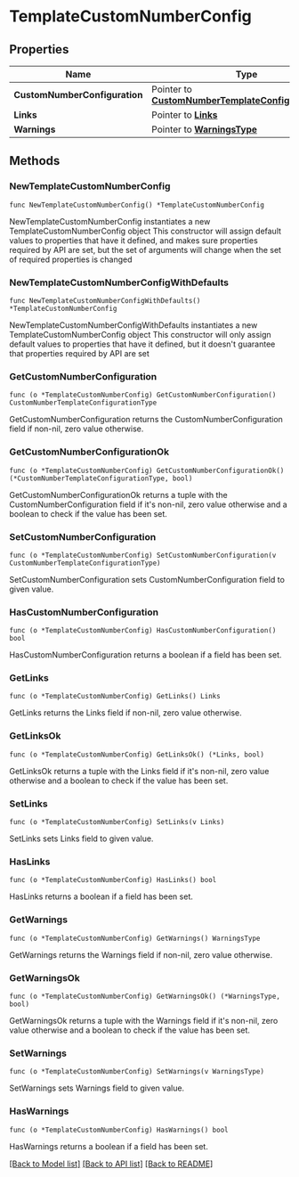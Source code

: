 # TemplateCustomNumberConfig

## Properties

Name | Type | Description | Notes
------------ | ------------- | ------------- | -------------
**CustomNumberConfiguration** | Pointer to [**CustomNumberTemplateConfigurationType**](CustomNumberTemplateConfigurationType.md) |  | [optional] 
**Links** | Pointer to [**Links**](Links.md) |  | [optional] 
**Warnings** | Pointer to [**WarningsType**](WarningsType.md) |  | [optional] 

## Methods

### NewTemplateCustomNumberConfig

`func NewTemplateCustomNumberConfig() *TemplateCustomNumberConfig`

NewTemplateCustomNumberConfig instantiates a new TemplateCustomNumberConfig object
This constructor will assign default values to properties that have it defined,
and makes sure properties required by API are set, but the set of arguments
will change when the set of required properties is changed

### NewTemplateCustomNumberConfigWithDefaults

`func NewTemplateCustomNumberConfigWithDefaults() *TemplateCustomNumberConfig`

NewTemplateCustomNumberConfigWithDefaults instantiates a new TemplateCustomNumberConfig object
This constructor will only assign default values to properties that have it defined,
but it doesn't guarantee that properties required by API are set

### GetCustomNumberConfiguration

`func (o *TemplateCustomNumberConfig) GetCustomNumberConfiguration() CustomNumberTemplateConfigurationType`

GetCustomNumberConfiguration returns the CustomNumberConfiguration field if non-nil, zero value otherwise.

### GetCustomNumberConfigurationOk

`func (o *TemplateCustomNumberConfig) GetCustomNumberConfigurationOk() (*CustomNumberTemplateConfigurationType, bool)`

GetCustomNumberConfigurationOk returns a tuple with the CustomNumberConfiguration field if it's non-nil, zero value otherwise
and a boolean to check if the value has been set.

### SetCustomNumberConfiguration

`func (o *TemplateCustomNumberConfig) SetCustomNumberConfiguration(v CustomNumberTemplateConfigurationType)`

SetCustomNumberConfiguration sets CustomNumberConfiguration field to given value.

### HasCustomNumberConfiguration

`func (o *TemplateCustomNumberConfig) HasCustomNumberConfiguration() bool`

HasCustomNumberConfiguration returns a boolean if a field has been set.

### GetLinks

`func (o *TemplateCustomNumberConfig) GetLinks() Links`

GetLinks returns the Links field if non-nil, zero value otherwise.

### GetLinksOk

`func (o *TemplateCustomNumberConfig) GetLinksOk() (*Links, bool)`

GetLinksOk returns a tuple with the Links field if it's non-nil, zero value otherwise
and a boolean to check if the value has been set.

### SetLinks

`func (o *TemplateCustomNumberConfig) SetLinks(v Links)`

SetLinks sets Links field to given value.

### HasLinks

`func (o *TemplateCustomNumberConfig) HasLinks() bool`

HasLinks returns a boolean if a field has been set.

### GetWarnings

`func (o *TemplateCustomNumberConfig) GetWarnings() WarningsType`

GetWarnings returns the Warnings field if non-nil, zero value otherwise.

### GetWarningsOk

`func (o *TemplateCustomNumberConfig) GetWarningsOk() (*WarningsType, bool)`

GetWarningsOk returns a tuple with the Warnings field if it's non-nil, zero value otherwise
and a boolean to check if the value has been set.

### SetWarnings

`func (o *TemplateCustomNumberConfig) SetWarnings(v WarningsType)`

SetWarnings sets Warnings field to given value.

### HasWarnings

`func (o *TemplateCustomNumberConfig) HasWarnings() bool`

HasWarnings returns a boolean if a field has been set.


[[Back to Model list]](../README.md#documentation-for-models) [[Back to API list]](../README.md#documentation-for-api-endpoints) [[Back to README]](../README.md)


